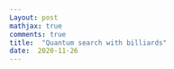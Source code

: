 ```yaml
---
Layout: post
mathjax: true
comments: true
title:  "Quantum search with billiards"
date:  2020-11-26
---
```


#### 
